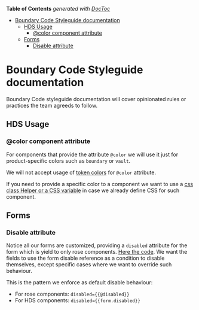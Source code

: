 <!-- START doctoc generated TOC please keep comment here to allow auto update -->
<!-- DON'T EDIT THIS SECTION, INSTEAD RE-RUN doctoc TO UPDATE -->
**Table of Contents**  *generated with [DocToc](https://github.com/thlorenz/doctoc)*

- [Boundary Code Styleguide documentation](#boundary-code-styleguide-documentation)
  - [HDS Usage](#hds-usage)
    - [@color component attribute](#color-component-attribute)
  - [Forms](#forms)
    - [Disable attribute](#disable-attribute)

<!-- END doctoc generated TOC please keep comment here to allow auto update -->

# Boundary Code Styleguide documentation

Boundary Code styleguide documentation will cover opinionated rules or practices the team agreeds to follow.

## HDS Usage

### @color component attribute

For components that provide the attribute `@color` we will use it just for product-specific colors such as `boundary` or `vault`.

We will not accept usage of [token colors](https://helios.hashicorp.design/foundations/tokens) for `@color` attribute.

If you need to provide a specific color to a component we want to use a [css class Helper or a CSS variable](https://helios.hashicorp.design/foundations/colors?tab=palette) in case we already define CSS for such component.

## Forms

### Disable attribute

Notice all our forms are customized, providing a `disabled` attribute for the form which is yield to only rose components. [Here the code](https://github.com/hashicorp/boundary-ui/blob/main/addons/rose/addon/components/rose/form/index.hbs).
We want the fields to use the form disable reference as a condition to disable themselves, except specific cases where we want to override such behaviour.

This is the pattern we enforce as default disable behaviour:
- For rose components: `disabled={{@disabled}}`
- For HDS components: `disabled={{form.disabled}}`